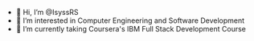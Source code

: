 - 👋 Hi, I’m @IsyssRS
- 👀 I’m interested in Computer Engineering and Software Development
- 🌱 I’m currently taking Coursera's IBM Full Stack Development Course

<!---
IsyssRS/IsyssRS is a ✨ special ✨ repository because its `README.md` (this file) appears on your GitHub profile.
You can click the Preview link to take a look at your changes.
--->
